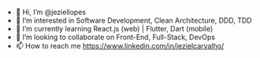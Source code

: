- 👋 Hi, I’m @jeziellopes
- 👀 I’m interested in Software Development, Clean Architecture, DDD, TDD
- 🌱 I’m currently learning React.js (web) | Flutter, Dart (mobile)
- 💞️ I’m looking to collaborate on Front-End, Full-Stack, DevOps
- 📫 How to reach me https://www.linkedin.com/in/jezielcarvalho/

<!---
jeziellopes/jeziellopes is a ✨ special ✨ repository because its `README.md` (this file) appears on your GitHub profile.
You can click the Preview link to take a look at your changes.
--->
